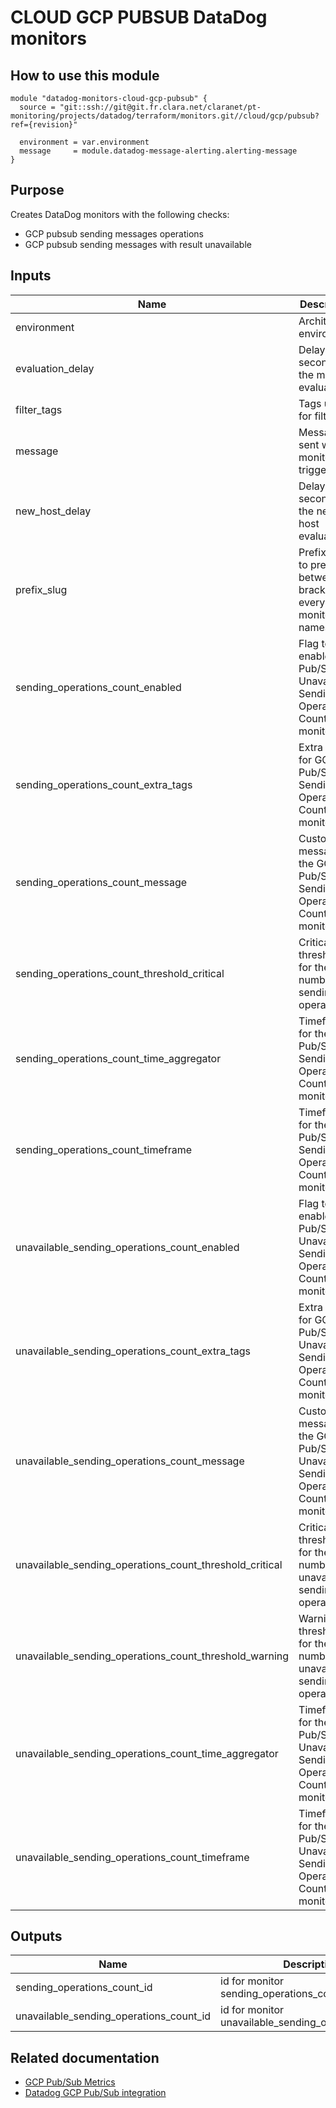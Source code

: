 # CLOUD GCP PUBSUB DataDog monitors

## How to use this module

```
module "datadog-monitors-cloud-gcp-pubsub" {
  source = "git::ssh://git@git.fr.clara.net/claranet/pt-monitoring/projects/datadog/terraform/monitors.git//cloud/gcp/pubsub?ref={revision}"

  environment = var.environment
  message     = module.datadog-message-alerting.alerting-message
}

```

## Purpose

Creates DataDog monitors with the following checks:

- GCP pubsub sending messages operations
- GCP pubsub sending messages with result unavailable

## Inputs

| Name | Description | Type | Default | Required |
|------|-------------|:----:|:-----:|:-----:|
| environment | Architecture environment | string | n/a | yes |
| evaluation\_delay | Delay in seconds for the metric evaluation | string | `"900"` | no |
| filter\_tags | Tags used for filtering | string | `"*"` | no |
| message | Message sent when a monitor is triggered | string | n/a | yes |
| new\_host\_delay | Delay in seconds for the new host evaluation | string | `"300"` | no |
| prefix\_slug | Prefix string to prepend between brackets on every monitors names | string | `""` | no |
| sending\_operations\_count\_enabled | Flag to enable GCP Pub/Sub Unavailable Sending Operations Count monitor | string | `"true"` | no |
| sending\_operations\_count\_extra\_tags | Extra tags for GCP Pub/Sub Sending Operations Count monitor | list(string) | `[]` | no |
| sending\_operations\_count\_message | Custom message for the GCP Pub/Sub Sending Operations Count monitor | string | `""` | no |
| sending\_operations\_count\_threshold\_critical | Critical threshold for the number of sending operations. | string | `"0"` | no |
| sending\_operations\_count\_time\_aggregator | Timeframe for the GCP Pub/Sub Sending Operations Count monitor | string | `"sum"` | no |
| sending\_operations\_count\_timeframe | Timeframe for the GCP Pub/Sub Sending Operations Count monitor | string | `"last_30m"` | no |
| unavailable\_sending\_operations\_count\_enabled | Flag to enable GCP Pub/Sub Unavailable Sending Operations Count monitor | string | `"true"` | no |
| unavailable\_sending\_operations\_count\_extra\_tags | Extra tags for GCP Pub/Sub Unavailable Sending Operations Count monitor | list(string) | `[]` | no |
| unavailable\_sending\_operations\_count\_message | Custom message for the GCP Pub/Sub Unavailable Sending Operations Count monitor | string | `""` | no |
| unavailable\_sending\_operations\_count\_threshold\_critical | Critical threshold for the number of unavailable sending operations | string | `"4"` | no |
| unavailable\_sending\_operations\_count\_threshold\_warning | Warning threshold for the number of unavailable sending operations | string | `"2"` | no |
| unavailable\_sending\_operations\_count\_time\_aggregator | Timeframe for the GCP Pub/Sub Unavailable Sending Operations Count monitor | string | `"sum"` | no |
| unavailable\_sending\_operations\_count\_timeframe | Timeframe for the GCP Pub/Sub Unavailable Sending Operations Count monitor | string | `"last_10m"` | no |

## Outputs

| Name | Description |
|------|-------------|
| sending\_operations\_count\_id | id for monitor sending_operations_count |
| unavailable\_sending\_operations\_count\_id | id for monitor unavailable_sending_operations_count |

## Related documentation

* [GCP Pub/Sub Metrics](https://cloud.google.com/monitoring/api/metrics_gcp#gcp-pubsub)
* [Datadog GCP Pub/Sub integration](https://docs.datadoghq.com/integrations/google_cloud_pubsub/)
